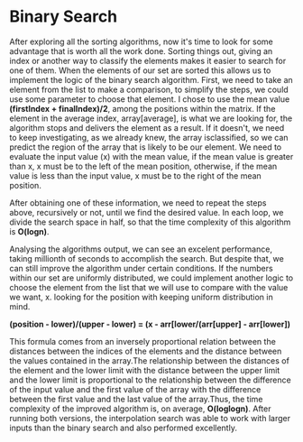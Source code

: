 # Binary Search

After exploring all the sorting algorithms, now it's time to look for some advantage that is worth all the work done. Sorting things out, giving an index or another way to classify the elements makes it easier to search for one of them. When the elements of our set are sorted this allows us to implement the logic of the binary search algorithm. First, we need to take an element from the list to make a comparison, to simplify the steps, we could use some parameter to choose that element. I chose to use the mean value **(firstIndex + finalIndex)/2**, among the positions within the matrix. If the element in the average index, array[average], is what we are looking for, the algorithm stops and delivers the element as a result. If it doesn't, we need to keep investigating, as we already knew, the array is ​​classified, so we can predict the region of the array that is likely to be our element. We need to evaluate the input value (x) with the mean value, if the mean value is greater than x, x must be to the left of the mean position, otherwise, if the mean value is less than the input value, x must be to the right of the mean position.

After obtaining one of these information, we need to repeat the steps above, recursively or not, until we find the desired value. In each loop, we divide the search space in half, so that the time complexity of this algorithm is **O(logn)**.

Analysing the algorithms output, we can see an excelent performance, taking millionth of seconds to accomplish the search. But despite that, we can still improve the algorithm under certain conditions. If the numbers within our set are uniformly distributed, we could implement another logic to choose the element from the list that we will use to compare with the value we want, x.
looking for the position with keeping uniform distribution in mind.

**(position - lower)/(upper - lower)  =  (x - arr[lower/(arr[upper] - arr[lower])**

 This formula comes from an inversely proportional relation between the distances between the indices of the elements and the distance between the values ​​contained in the array.The relationship between the distances of the element and the lower limit with the distance between the upper limit and the lower limit is proportional to the relationship between the difference of the input value and the first value of the array with the difference between the first value and the last value of the array.Thus, the time complexity of the improved algorithm is, on average, **O(loglogn)**. After running both versions, the interpolation search was able to work with larger inputs than the binary search and also performed excellently.
